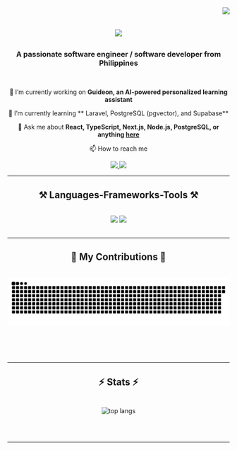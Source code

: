 <img align="right" src="https://visitor-badge.laobi.icu/badge?page_id=lalalance12.lalalance12" />

<h1 align="center">
    <img src="https://readme-typing-svg.herokuapp.com/?font=Righteous&size=35&center=true&vCenter=true&width=800&height=70&duration=6000&lines=Hello+There!+👋;+I'm+Xerxes+Lance+Laurenz+Lompon!;" />
</h1>

<h3 align="center">A passionate software engineer / software developer from Philippines</h3>

<br/>

<div align="center">
 
 🔭 I’m currently working on **Guideon, an AI-powered personalized learning assistant**

 🌱 I’m currently learning ** Laravel, PostgreSQL (pgvector), and Supabase**

💬 Ask me about **React, TypeScript, Next.js, Node.js, PostgreSQL, or anything [here](https://github.com/lalalance12/lalalance12/issues)**


📫 How to reach me

 </div>
 
<div align="center"> 
  <a href="mailto:lompon.xerxeslancelaurenz@gmail.com">
    <img src="https://img.shields.io/badge/Gmail-333333?style=for-the-badge&logo=gmail&logoColor=red" />
  </a>
  <a href="https://www.linkedin.com/in/xerxes-lance-lompon/" target="_blank">
    <img src="https://img.shields.io/badge/LinkedIn-0077B5?style=for-the-badge&logo=linkedin&logoColor=white" target="_blank"/>
  </a>
  
</div>

 <hr/>
 
<h2 align="center">⚒️ Languages-Frameworks-Tools ⚒️</h2>
<br/>
<div align="center">
    <img src="https://skillicons.dev/icons?i=typescript,react,nextjs,laravel,postgres,php,supabase,aws" />
    <img src="https://skillicons.dev/icons?i=html,css,git,javascript,c,cpp,mysql,mongodb,nodejs,django,python,postman,figma" />
</div>

<br/>
<hr/>

<div align="center">
  <h2>🐍 My Contributions 🐍</h2>
  <br>
  <img alt="snake eating my contributions" src="https://raw.githubusercontent.com/lalalance12/lalalance12/output/github-contribution-grid-snake.svg" />
  
  <br/><br/><br/>
</div>

<hr/>

<h2 align="center">⚡ Stats ⚡</h2>
<br>
<div align=center>
  <img width=325 align="center" src="https://github-readme-stats.vercel.app/api/top-langs/?username=lalalance12&hide=HTML&langs_count=8&layout=compact&theme=react&border_radius=10&size_weight=0.5&count_weight=0.5&exclude_repo=github-readme-stats" alt="top langs" />
</div>

<br/><br/>

<hr/>

